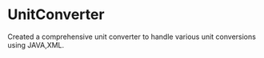 # UnitConverter
Created a comprehensive unit converter to handle various unit conversions using JAVA,XML.
